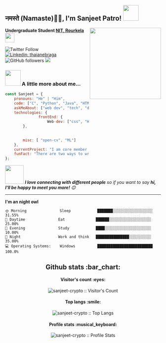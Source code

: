 <h2>नमस्ते (Namaste)🙏🏻, I'm Sanjeet Patro! <img src="https://media.giphy.com/media/12oufCB0MyZ1Go/giphy.gif" width="50"></h2>
<img align='right' src="https://media.giphy.com/media/M9gbBd9nbDrOTu1Mqx/giphy.gif" width="230">
<p><b>Undergraduate Student  <a href="https://www.nitrkl.ac.in/">NIT, Rourkela</a><img src="https://media.giphy.com/media/WUlplcMpOCEmTGBtBW/giphy.gif" width="30"> 
</b></p>

![Twitter Follow](https://img.shields.io/twitter/follow/Sanjeetpatro1?label=Follow)
[![Linkedin: thaianebraga](https://img.shields.io/badge/sanjeet-patro-6a1067202?style=flat-square&logo=Linkedin&logoColor=white&link=https://www.linkedin.com/in/sanjeet-patro-6a1067202/)](https://www.linkedin.com/in/sanjeet-patro-6a1067202/)
![GitHub followers](https://img.shields.io/github/followers/sanjeet-crypto?label=Follow&style=social)
![](https://visitor-badge.glitch.me/badge?page_id=sanjeet-crypto.sanjeet-crypto)

### <img src="https://media.giphy.com/media/VgCDAzcKvsR6OM0uWg/giphy.gif" width="50"> A little more about me...  

```javascript
const Sanjeet = {
    pronouns: "He" | "Him",
    code: ["C", "Python", "Java", "HTML", "CSS"],
    askMeAbout: ["web dev", "tech", "design" ,"robotics"],
    technologies: {
               frontEnd: {
                   Web-dev: ["css", "HTML"]
        },
        
        
        misc: [ "open-cv", "ML"]
    },
    currentProject: "I am core member at Hackodisha hackathon NIT Rourkela",
    funFact: "There are two ways to write error-free programs; only the third one works"
};
```

<img src="https://media.giphy.com/media/LnQjpWaON8nhr21vNW/giphy.gif" width="60"> <em><b>I love connecting with different people</b> so if you want to say <b>hi, I'll be happy to meet you more!</b> 😊</em>

---

<!--START_SECTION:waka-->
**I'm an night owl** 

```text
🌞 Morning               Sleep            ███████░░░░░░░░░░░░░░░░░░   31.55% 
🌆 Daytime               Eat              ██████░░░░░░░░░░░░░░░░░░░   25.00% 
🌃 Evening               Study            ████░░░░░░░░░░░░░░░░░░░░░   10.00% 
🌙 Night                 Work and think   ███████████████░░░░░░░░░░   35.00%
💻 Operating Systems:    Windows          █████████████████████████   100.0%
```
<!--END_SECTION:waka-->


<h2 align="center">Github stats :bar_chart:</h2>

<h4 align="center">Visitor's count :eyes:</h4>

<p align="center"><img src="https://profile-counter.glitch.me/{sanjeet-crypto}/count.svg" alt="sanjeet-crypto :: Visitor's Count" /></p>

<h4 align="center">Top langs :smile:</h4>

<p align="center"><img src="https://github-readme-stats.vercel.app/api/top-langs/?username=sanjeet-crypto&langs_count=10&theme=tokyonight&layout=compact" alt="sanjeet-crypto :: Top Langs" /></p>

<h4 align="center">Profile stats :musical_keyboard:</h4>

<p align="center"><img src="https://github-readme-stats.vercel.app/api?username=sanjeet-crypto&show_icons=true&theme=synthwave" alt="sanjeet-crypto :: Profile Stats" /></p>
